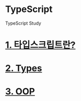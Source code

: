 # TypeScript
TypeScript Study

# [1. 타입스크립트란?]()

# [2. Types](https://github.com/mbsmbs/typescript/blob/main/Types/Types.md)

# [3. OOP]()
